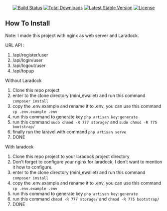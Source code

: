 
<p align="center">
<a href="https://travis-ci.org/laravel/framework"><img src="https://travis-ci.org/laravel/framework.svg" alt="Build Status"></a>
<a href="https://packagist.org/packages/laravel/framework"><img src="https://poser.pugx.org/laravel/framework/d/total.svg" alt="Total Downloads"></a>
<a href="https://packagist.org/packages/laravel/framework"><img src="https://poser.pugx.org/laravel/framework/v/stable.svg" alt="Latest Stable Version"></a>
<a href="https://packagist.org/packages/laravel/framework"><img src="https://poser.pugx.org/laravel/framework/license.svg" alt="License"></a>
</p>

## How To Install
Note: I made this project with nginx as web server and Laradock.

URL API :
1. /api/register/user
2. /api/login/user
3. /api/logout/user
3. /api/topup


Without Laradock

1. Clone this repo project
2. enter to the clone directory (mini_ewallet) and run this command ```composer install ```
3. copy the .env.example and rename it to .env, you can use this command ```cp .env.example .env``` 
4. run this command to generate key ```php artisan key:generate```
5. run this command ```sudo chmod -R 777 storage/``` and ```sudo chmod -R 775 bootstrap/``` 
6. finally run the laravel with command ```php artisan serve```
7. DONE

With laradock

1. Clone this repo project to your laradock project directory 
2. Don't forget to configure your nginx for laradock, I don't want to mention it how to configure.
3. enter to the clone directory (mini_ewallet) and run this command ```composer install ```
4. copy the .env.example and rename it to .env, you can use this command ```cp .env.example .env``` 
5. run this command to generate key ```php artisan key:generate```
6. run this command ```chmod -R 777 storage/``` and ```chmod -R 775 bootstrap/```
7. DONE

